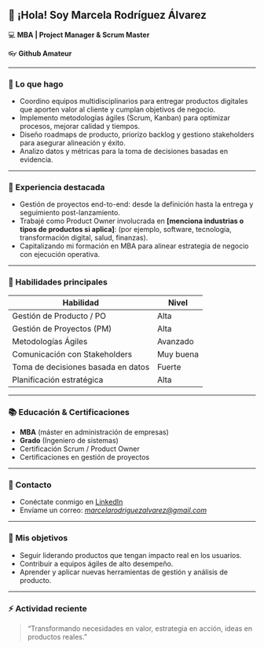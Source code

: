 <!--
**Marcela-Rodriguez-Alvarez/Marcela-Rodriguez-Alvarez** is a ✨ _special_ ✨ repository because its `README.md` (this file) appears on your GitHub profile.
-->

## 👋 ¡Hola! Soy Marcela Rodríguez Álvarez

:computer: **MBA | Project Manager & Scrum Master**

:eyeglasses: **Github Amateur**

---

### 🔭 Lo que hago

- Coordino equipos multidisciplinarios para entregar productos digitales que aporten valor al cliente y cumplan objetivos de negocio.
- Implemento metodologías ágiles (Scrum, Kanban) para optimizar procesos, mejorar calidad y tiempos.
- Diseño roadmaps de producto, priorizo backlog y gestiono stakeholders para asegurar alineación y éxito.
- Analizo datos y métricas para la toma de decisiones basadas en evidencia.

---

### 💼 Experiencia destacada

- Gestión de proyectos end-to-end: desde la definición hasta la entrega y seguimiento post-lanzamiento.
- Trabajé como Product Owner involucrada en **[menciona industrias o tipos de productos si aplica]**: (por ejemplo, software, tecnología, transformación digital, salud, finanzas).
- Capitalizando mi formación en MBA para alinear estrategia de negocio con ejecución operativa.

---

### 🎯 Habilidades principales

| Habilidad | Nivel |
|---|---|
| Gestión de Producto / PO | Alta |
| Gestión de Proyectos (PM) | Alta |
| Metodologías Ágiles | Avanzado |
| Comunicación con Stakeholders | Muy buena |
| Toma de decisiones basada en datos | Fuerte |
| Planificación estratégica | Alta |

---

### 📚 Educación & Certificaciones

- **MBA** (máster en administración de empresas)  
- **Grado** (Ingeniero de sistemas) 
- Certificación Scrum / Product Owner 
- Certificaciones en gestión de proyectos 

---

### 🔗 Contacto

- Conéctate conmigo en [LinkedIn](https://www.linkedin.com/in/marcela-rodriguez-alvarez-mba-pm-po/)
- Envíame un correo: *marcelarodriguezalvarez@gmail.com*


---

### 🚀 Mis objetivos

- Seguir liderando productos que tengan impacto real en los usuarios.
- Contribuir a equipos ágiles de alto desempeño.
- Aprender y aplicar nuevas herramientas de gestión y análisis de producto.

---

### :zap: Actividad reciente
<!--RECENT_ACTIVITY:start-->

<!--RECENT_ACTIVITY:last_update-->


> “Transformando necesidades en valor, estrategia en acción, ideas en productos reales.”